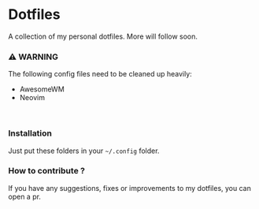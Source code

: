 # Dotfiles
A collection of my personal dotfiles.
More will follow soon.
<br/>

### ⚠️ WARNING
The following config files need to be cleaned up heavily:
- AwesomeWM
- Neovim
<br/>

### Installation
Just put these folders in your `~/.config` folder.
<br/>

### How to contribute ?
If you have any suggestions, fixes or improvements to my dotfiles, you can open a pr.

